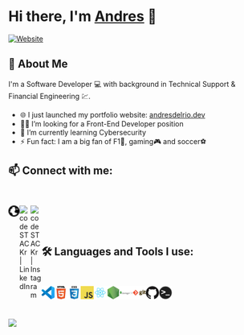 # Hi there, I'm [Andres][website] 👋

[![Website](https://img.shields.io/website?label=andresdelrio.dev&style=for-the-badge&url=https%3A%2F%2Fandresdelrio.dev)](https://andresdelrio.dev)

## 🚀 About Me

I'm a Software Developer 💻 with background in Technical Support & Financial Engineering 💹.

- 🌐 I just launched my portfolio website: [andresdelrio.dev][website]
- 👨‍💼 I’m looking for a Front-End Developer position
- 🌱 I’m currently learning Cybersecurity
- ⚡ Fun fact: I am a big fan of F1🚗, gaming🎮 and soccer⚽

## 📫 Connect with me:

<p>&nbsp;</p>

[<img align="left" alt="andresdelrio.dev" width="22px" src="https://raw.githubusercontent.com/iconic/open-iconic/master/svg/globe.svg" />][website][<img align="left" alt="codeSTACKr | LinkedIn" width="22px" src="https://cdn.jsdelivr.net/npm/simple-icons@v3/icons/linkedin.svg" />][linkedin][<img align="left" alt="codeSTACKr | Instagram" width="22px" src="https://cdn.jsdelivr.net/npm/simple-icons@v3/icons/instagram.svg" />][instagram]

<p>&nbsp;</p>
<p>&nbsp;</p>

## 🛠️ Languages and Tools I use:

<p>&nbsp;</p>
<img align="left" alt="Visual Studio Code" width="26px" src="https://raw.githubusercontent.com/github/explore/80688e429a7d4ef2fca1e82350fe8e3517d3494d/topics/visual-studio-code/visual-studio-code.png" />
<img align="left" alt="HTML5" width="26px" src="https://raw.githubusercontent.com/github/explore/80688e429a7d4ef2fca1e82350fe8e3517d3494d/topics/html/html.png" />
<img align="left" alt="CSS3" width="26px" src="https://raw.githubusercontent.com/github/explore/80688e429a7d4ef2fca1e82350fe8e3517d3494d/topics/css/css.png" />
<img align="left" alt="JavaScript" width="26px" src="https://raw.githubusercontent.com/github/explore/80688e429a7d4ef2fca1e82350fe8e3517d3494d/topics/javascript/javascript.png" />
<img align="left" alt="React" width="26px" src="https://raw.githubusercontent.com/github/explore/80688e429a7d4ef2fca1e82350fe8e3517d3494d/topics/react/react.png" />
<img align="left" alt="Node.js" width="26px" src="https://raw.githubusercontent.com/github/explore/80688e429a7d4ef2fca1e82350fe8e3517d3494d/topics/nodejs/nodejs.png" />
<img align="left" alt="MongoDB" width="26px" src="https://raw.githubusercontent.com/github/explore/80688e429a7d4ef2fca1e82350fe8e3517d3494d/topics/mongodb/mongodb.png" />
<img align="left" alt="Git" width="26px" src="https://raw.githubusercontent.com/github/explore/80688e429a7d4ef2fca1e82350fe8e3517d3494d/topics/git/git.png" />
<img align="left" alt="GitHub" width="26px" src="https://raw.githubusercontent.com/github/explore/78df643247d429f6cc873026c0622819ad797942/topics/github/github.png" />
<img align="left" alt="Terminal" width="26px" src="https://raw.githubusercontent.com/github/explore/80688e429a7d4ef2fca1e82350fe8e3517d3494d/topics/terminal/terminal.png" /<p>&nbsp;</p>
<p>&nbsp;</p>
<a href="https://github.com/anuraghazra/github-readme-stats">
  <img align="center" src="https://github-readme-stats.vercel.app/api/top-langs/?username=delrio12&layout=compact&theme=material-palenight" />
</a>

[website]: https://andresdelrio.dev
[instagram]: https://instagram.com/andresdelrio11
[linkedin]: https://linkedin.com/in/andresdelrio11
